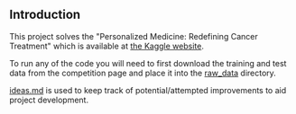 ## Introduction

This project solves the "Personalized Medicine: Redefining Cancer Treatment"
which is available at [the Kaggle website](https://www.kaggle.com/c/titanic).

To run any of the code you will need to first download the training
and test data from the competition page and place it into the
[raw_data](raw_data) directory.

[ideas.md](ideas.md) is used to keep track of potential/attempted
improvements to aid project development.
